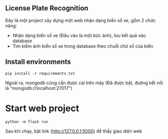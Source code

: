 ## License Plate Recognition
Đây là một project xây dựng một web nhận dạng biển số xe, gồm 2 chức năng:<br>

* Nhận dạng biển số xe (Đầu vào là một bức ảnh), lưu kết quả vào database
* Tìm kiếm ảnh biển số xe trong database theo chuỗi chữ số của biển

## Install environments
```
pip install -r requirements.txt
```
Ngoài ra, mongodb cũng cần được cài trên máy (Đã được bật, đường kết nối là "mongodb://localhost:27017")

# Start web project
```
python -m flask run
```
Sau khi chạy, bật link (http://127.0.0.1:5000) để thấy giao diện web

